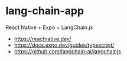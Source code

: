 # lang-chain-app

React Native + Expo + LangChain.js
- <https://reactnative.dev/>
- <https://docs.expo.dev/guides/typescript/>
- <https://github.com/langchain-ai/langchainjs>
